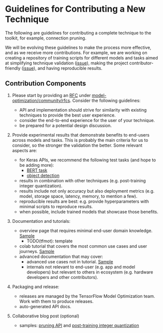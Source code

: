 # Guidelines for Contributing a New Technique

The following are guidelines for contributing a complete technique to the
toolkit, for example, connection pruning.

We will be evolving these guidelines to make the process more effective, and
as we receive more contributions. For example, we are working on creating a
repository of training scripts for
different models and tasks aimed at simplifying technique validation
([issue](https://github.com/tensorflow/model-optimization/issues/133)),
making the project contributor-friendly
([issue](https://github.com/tensorflow/model-optimization/issues/131)), and
having reproducible results.


## Contribution Components

1. Please start by providing an [RFC](https://github.com/tensorflow/community/blob/master/governance/TF-RFCs.md) under [model-optimization/community/rfcs](https://github.com/tensorflow/model-optimization/blob/master/community/rfcs).
   Consider the following guidelines:
   * API and implementation should strive for similarity with existing
     techniques to provide the best user experience.
   * consider the end-to-end experience for the user of your technique.
   * be prepared for a potential design discussion.

2. Provide experimental results that demonstrate benefits to end-users across
   models and tasks. This is probably the main criteria for us to consider, so
   the stronger the validation the better. Some relevant aspects are:
   * for Keras APIs, we recommend the following test tasks (and
     hope to be adding more):
     * [BERT task](https://github.com/tensorflow/models/tree/master/official/nlp/bert)
     * [object detection](https://github.com/tensorflow/models/tree/master/research/object_detection)
   * results in combination with other techniques (e.g. post-training integer
     quantization).
   * results include not only accuracy but also deployment metrics (e.g. model,
     storage space, latency, memory, to mention a few).
   * reproducible results are best: e.g. provide hyperparameters with minimal
     scripts to reproduce results.
   * when possible, include trained models that showcase those benefits.

3. Documentation and tutorials:
   * overview page that requires minimal end-user domain knowledge. [Sample](https://www.tensorflow.org/model_optimization/guide/pruning)
     * TODO(tfmot): template
   * colab tutorial that covers the most common use cases and user
     journeys. [Sample](https://www.tensorflow.org/model_optimization/guide/pruning/pruning_with_keras)
   * advanced documentation that may cover:
       * advanced use cases not in tutorial. [Sample](https://www.tensorflow.org/model_optimization/guide/pruning/train_sparse_models)
       * internals not relevant to end-user (e.g. app and model developers) but relevant to
         others in ecosystem (e.g. hardware developers and other contributors).

4. Packaging and release:
   * releases are managed by the TensorFlow Model Optimization team. Work with
     them to produce releases.
   * auto-generated API docs.

5. Collaborative blog post (optional)
   * samples: [pruning
     API](https://medium.com/tensorflow/tensorflow-model-optimization-toolkit-pruning-api-42cac9157a6a)
     and [post-training integer quantization](https://medium.com/tensorflow/tensorflow-model-optimization-toolkit-post-training-integer-quantization-b4964a1ea9ba)
